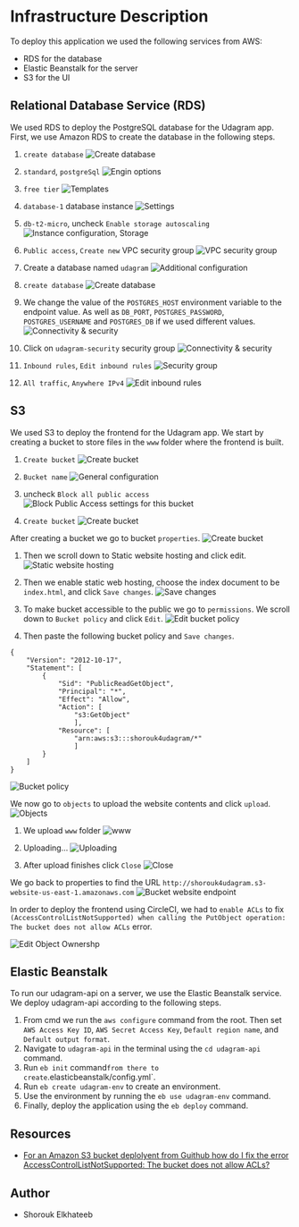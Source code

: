 # Infrastructure Description

To deploy this application we used the following services from AWS:
- RDS for the database
- Elastic Beanstalk for the server
- S3 for the UI

## Relational Database Service (RDS)
We used RDS to deploy the PostgreSQL database for the Udagram app. First, we use Amazon RDS to create the database in the following steps.
1. `create database`
 ![Create database](/docs/screenshots/RDS/RDS1.png)

2. `standard`, `postgreSql`
![Engin options](/docs/screenshots/RDS/RDS2.png)

3. `free tier`
![Templates](/docs/screenshots/RDS/RDS3.png)

4. `database-1` database instance
![Settings](/docs/screenshots/RDS/RDS4.png)

5. `db-t2-micro`, uncheck `Enable storage autoscaling`
![Instance configuration, Storage](/docs/screenshots/RDS/RDS5.png)

6. `Public access`, `Create new` VPC security group
![VPC security group](/docs/screenshots/RDS/RDS6.png)

7. Create a database named `udagram`
![Additional configuration](/docs/screenshots/RDS/RDS7.png)

8. `create database`
![Create database](/docs/screenshots/RDS/RDS8.png)

9. We change the value of the `POSTGRES_HOST` environment variable to the endpoint value. As well as `DB_PORT`, `POSTGRES_PASSWORD`, `POSTGRES_USERNAME` and `POSTGRES_DB` if we used different values. 
![Connectivity & security](/docs/screenshots/RDS/RDS9.png)

10. Click on `udagram-security` security group
![Connectivity & security](/docs/screenshots/RDS/RDS10.png)

11. `Inbound rules`, `Edit inbound rules`
![Security group](/docs/screenshots/RDS/RDS11.png)

12. `All traffic`, `Anywhere IPv4`
![Edit inbound rules](/docs/screenshots/RDS/RDS12.png)

## S3
We used S3 to deploy the frontend for the Udagram app. We start by creating a bucket to store files in the `www` folder where the frontend is built.

1. `Create bucket`
![Create bucket](/docs/screenshots/S3/bucket_create1.png)

2. `Bucket name`
![General configuration](/docs/screenshots/S3/bucket_create2.png)

3. uncheck `Block all public access`
![Block Public Access settings for this bucket](/docs/screenshots/S3/bucket_create3.png)

4. `Create bucket`
![Create bucket](/docs/screenshots/S3/bucket_create4.png)

After creating a bucket we go to bucket `properties`.
![Create bucket](/docs/screenshots/S3/bucket_properties1.png)

1. Then we scroll down to Static website hosting and click edit.
![Static website hosting](/docs/screenshots/S3/bucket_properties2.png)

2. Then we enable static web hosting, choose the index document to be `index.html`, and click `Save changes`.
![Save changes](/docs/screenshots/S3/bucket_properties3.png)

3. To make bucket accessible to the public we go to `permissions`. We scroll down to `Bucket policy` and click `Edit`.
![Edit bucket policy](/docs/screenshots/S3/bucket_permissions1.png)

4. Then paste the following bucket policy and `Save changes`.
```
{
	"Version": "2012-10-17",
	"Statement": [
		{
			"Sid": "PublicReadGetObject",
			"Principal": "*",
			"Effect": "Allow",
			"Action": [
			    "s3:GetObject"
			    ],
			"Resource": [
			    "arn:aws:s3:::shorouk4udagram/*"
			    ]
		}
	]
}
```
![Bucket policy](/docs/screenshots/S3/bucket_permissions2.png)

We now go to `objects` to upload the website contents and click `upload`.
![Objects](/docs/screenshots/S3/bucket_upload1.png)

1. We upload `www` folder
![www](/docs/screenshots/S3/bucket_upload2.png)

2. Uploading...
![Uploading](/docs/screenshots/S3/bucket_upload3.png)

3. After upload finishes click `Close`
![Close](/docs/screenshots/S3/bucket_upload4.png)

We go back to properties to find the URL `http://shorouk4udagram.s3-website-us-east-1.amazonaws.com`
![Bucket website endpoint](/docs/screenshots/S3/bucket_properties4.png)

In order to deploy the frontend using CircleCI, we had to `enable ACLs` to fix `(AccessControlListNotSupported) when calling the PutObject operation: The bucket does not allow ACLs` error.

![Edit Object Ownershp](/docs/screenshots/S3/bucket_permissions4.png)


## Elastic Beanstalk
To run our udagram-api on a server, we use the Elastic Beanstalk service. We deploy udagram-api according to the following steps.
1. From cmd we run the `aws configure` command from the root. Then set `AWS Access Key ID`, `AWS Secret Access Key`, `Default region name`, and `Default output format`.
2. Navigate to `udagram-api` in the terminal using the `cd udagram-api` command.
3. Run `eb init` command` from there to create `.elasticbeanstalk/config.yml`.
4. Run `eb create udagram-env` to create an environment.
5. Use the environment by running the `eb use udagram-env` command.
6. Finally, deploy the application using the `eb deploy` command.

## Resources
- [For an Amazon S3 bucket deplolyent from Guithub how do I fix the error AccessControlListNotSupported: The bucket does not allow ACLs?](https://stackoverflow.com/questions/70333681/for-an-amazon-s3-bucket-deplolyent-from-guithub-how-do-i-fix-the-error-accesscon)

## Author
- Shorouk Elkhateeb
